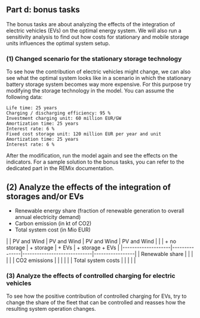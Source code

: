 ## Part d: bonus tasks

The bonus tasks are about analyzing the effects of the integration of electric vehicles (EVs) on the optimal energy system. We will also run a sensitivity analysis to find out how costs for stationary and mobile storage units influences the optimal system setup.

### (1) Changed scenario for the stationary storage technology

To see how the contribution of electric vehicles might change, we can also see what the optimal system looks like in a scenario in which the stationary battery storage system becomes way more expensive.
For this purpose try modifying the storage technology in the model. You can assume the following data:

```
Life time: 25 years
Charging / discharging efficiency: 95 %
Investment charging unit: 60 million EUR/GW
Amortization time: 25 years
Interest rate: 6 %
Fixed cost storage unit: 120 million EUR per year and unit
Amortization time: 25 years
Interest rate: 6 %
```

After the modification, run the model again and see the effects on the indicators.
For a sample solution to the bonus tasks, you can refer to the dedicated part in the REMix documentation.

## (2) Analyze the effects of the integration of storages and/or EVs

- Renewable energy share (fraction of renewable generation to overall annual electricity demand)
- Carbon emission (in kt of CO2)
- Total system cost (in Mio EUR)

|                    | PV and Wind   | PV and Wind  | PV and Wind  | PV and Wind     |
|                    | + no storage  | + storage    | + EVs        | + storage + EVs |
|--------------------|---------------|-----------------------------|-----------------|
| Renewable share    |               |              |              |                 |
| CO2 emissions      |               |              |              |                 |
| Total system costs |               |              |              |                 |

### (3) Analyze the effects of controlled charging for electric vehicles

To see how the positive contribution of controlled charging for EVs, try to change the share of the fleet that can be controlled and reasses how the resulting system operation changes.
